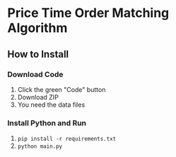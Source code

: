 # Price Time Order Matching Algorithm

## How to Install
### Download Code
1. Click the green "Code" button
1. Download ZIP
1. You need the data files

### Install Python and Run
1. `pip install -r requirements.txt`
2. `python main.py`
